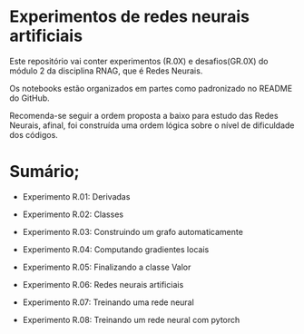 # Experimentos de redes neurais artificiais

Este repositório vai conter experimentos (R.0X) e desafios(GR.0X) do módulo 2 da disciplina RNAG, que é Redes Neurais. 

Os notebooks estão organizados em partes como padronizado no README do GitHub.

Recomenda-se seguir a ordem proposta a baixo para estudo das Redes Neurais, afinal, foi construída uma ordem lógica sobre o nível de dificuldade dos códigos.

# Sumário;

- Experimento R.01: Derivadas

- Experimento R.02: Classes

- Experimento R.03: Construindo um grafo automaticamente

- Experimento R.04: Computando gradientes locais 

- Experimento R.05: Finalizando a classe Valor

- Experimento R.06: Redes neurais artificiais 

- Experimento R.07: Treinando uma rede neural

- Experimento R.08: Treinando um rede neural com pytorch